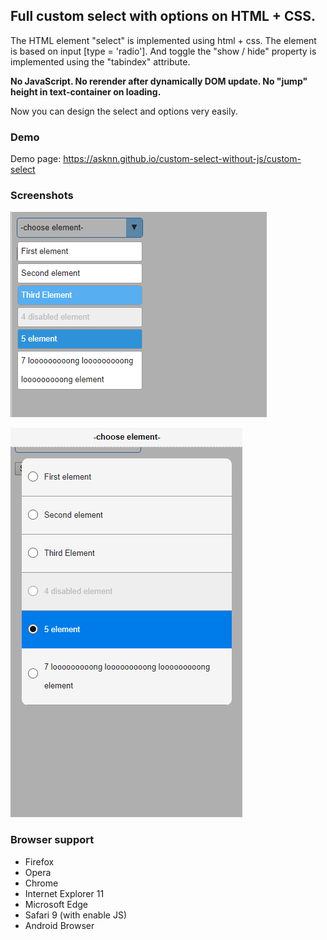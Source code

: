 ## Full custom select with options on HTML + CSS.

The HTML element "select" is implemented using html + css. The element is based on input [type = 'radio'].
And toggle the "show / hide" property is implemented using the "tabindex" attribute.

**No JavaScript. No rerender after dynamically DOM update. No "jump" height in text-container on loading.**

Now you can design the select and options very easily.

### Demo

Demo page: https://asknn.github.io/custom-select-without-js/custom-select

### Screenshots

![Image](screenshots/opened.png)

![Image](screenshots/opened-mobile.png)

### Browser support

* Firefox
* Opera
* Chrome
* Internet Explorer 11
* Microsoft Edge
* Safari 9 (with enable JS)
* Android Browser
